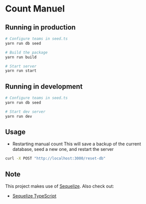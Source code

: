 # Count Manuel

## Running in production

```bash
# Configure teams in seed.ts
yarn run db seed

# Build the package
yarn run build

# Start server
yarn run start
```

## Running in development

```bash
# Configure teams in seed.ts
yarn run db seed

# Start dev server
yarn run dev
```

## Usage

* Restarting manual count
This will save a backup of the current database, seed a new one, and restart the server
```sh
curl -X POST "http://localhost:3000/reset-db"
```

## Note

This project makes use of [Sequelize](http://docs.sequelizejs.com/). Also check out:

- [Sequelize TypeScript](https://github.com/RobinBuschmann/sequelize-typescript)
